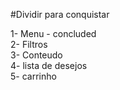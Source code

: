 #Dividir para conquistar

1- Menu - concluded <br/>
2- Filtros <br/>
3- Conteudo <br/>
4- lista de desejos <br/>
5- carrinho
